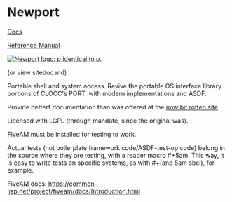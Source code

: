 # Newport

[Docs](http://spensertruex.com/Newport)

[Reference Manual](https://spensertruex.com/newport-reference-manual)

[![Newport logo: p identical to p.](https://spensertruex.com/static/p-identical-to-p-tiny.png)](https://spensertruex.com/static/p-identical-to-p-tiny.png)

(or view sitedoc.md)

Portable shell and system access. Revive the portable OS interface library portions of CLOCC's PORT, with
modern implementations and ASDF.

Provide betterf documentation than was offered at the [now bit rotten site](http://clocc.sourceforge.net/dist/port.html).

Licensed with LGPL (through mandate, since the original was).

FiveAM must be installed for testing to work.

Actual tests (not boilerplate framework code/ASDF-test-op code) belong in the
source where they are testing, with a reader macro #+5am. This way, it is easy
to write tests on specific systems, as with #+(and 5am sbcl), for example.

FiveAM docs: https://common-lisp.net/project/fiveam/docs/Introduction.html
